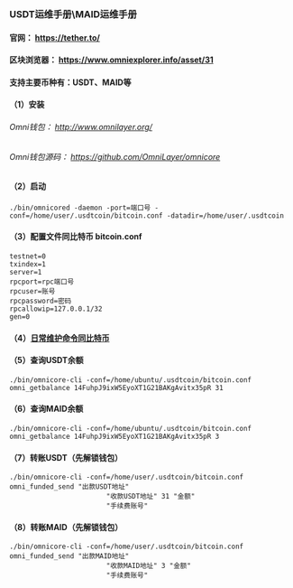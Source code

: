 ### USDT运维手册\MAID运维手册

#### 官网：  https://tether.to/
#### 区块浏览器： https://www.omniexplorer.info/asset/31

#### 支持主要币种有：USDT、MAID等

#### （1）安装
###### Omni钱包： http://www.omnilayer.org/
###### Omni钱包源码： https://github.com/OmniLayer/omnicore

#### （2）启动
`./bin/omnicored -daemon -port=端口号 -conf=/home/user/.usdtcoin/bitcoin.conf -datadir=/home/user/.usdtcoin`

#### （3）配置文件同比特币 bitcoin.conf
```
testnet=0
txindex=1
server=1
rpcport=rpc端口号
rpcuser=账号
rpcpassword=密码
rpcallowip=127.0.0.1/32
gen=0
```

#### （4）[日常维护命令同比特币](BTC.md)


#### （5）查询USDT余额
`./bin/omnicore-cli -conf=/home/ubuntu/.usdtcoin/bitcoin.conf omni_getbalance 14FuhpJ9ixW5EyoXT1G21BAKgAvitx35pR 31`

#### （6）查询MAID余额
`./bin/omnicore-cli -conf=/home/ubuntu/.usdtcoin/bitcoin.conf omni_getbalance 14FuhpJ9ixW5EyoXT1G21BAKgAvitx35pR 3`

#### （7）转账USDT（先解锁钱包）
```
./bin/omnicore-cli -conf=/home/user/.usdtcoin/bitcoin.conf omni_funded_send "出款USDT地址" 
                        "收款USDT地址" 31 "金额" 
                        "手续费账号"
```

#### （8）转账MAID（先解锁钱包）
```
./bin/omnicore-cli -conf=/home/user/.usdtcoin/bitcoin.conf omni_funded_send "出款MAID地址" 
                        "收款MAID地址" 3 "金额" 
                        "手续费账号"
```
